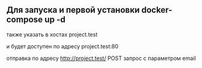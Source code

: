## Для запуска и первой установки docker-compose up -d
также указать в хостах project.test

и будет доступен по адресу project.test:80

отправка по адресу http://project.test/ POST запрос с параметром email
